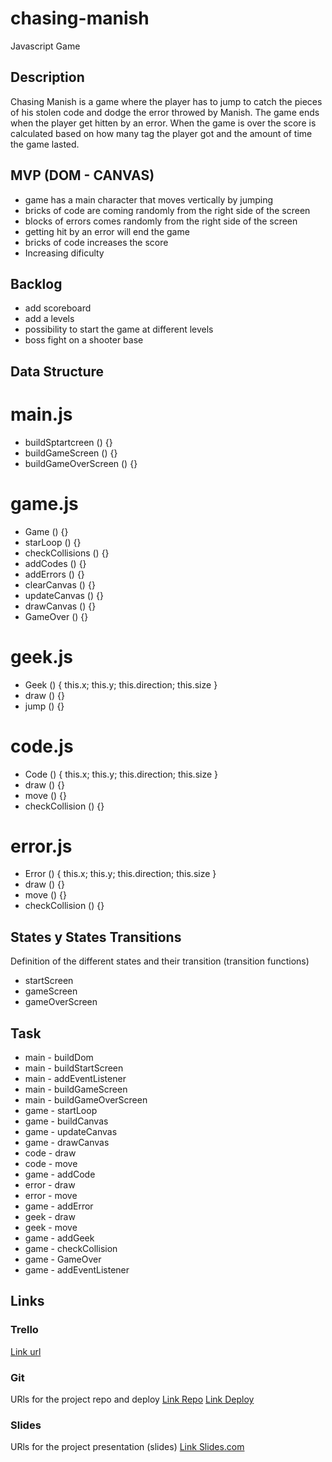 # chasing-manish
Javascript Game

## Description
Chasing Manish is a game where the player has to jump to catch the pieces of his stolen code and dodge the error throwed by Manish. The game ends when the player get hitten by an error. When the game is over the score is calculated based on how many tag the player got and the amount of time the game lasted. 
## MVP (DOM - CANVAS)

- game has a main character that moves vertically by jumping
- bricks of code are coming randomly from the right side of the screen
- blocks of errors comes randomly from the right side of the screen 
- getting hit by an error will end the game
- bricks of code increases the score
- Increasing dificulty

## Backlog

- add scoreboard
- add a levels 
- possibility to start the game at different levels
- boss fight on a shooter base

## Data Structure
# main.js

- buildSptartcreen () {}
- buildGameScreen () {}
- buildGameOverScreen () {}

# game.js

- Game () {}
- starLoop () {}
- checkCollisions () {}
- addCodes () {}
- addErrors () {}
- clearCanvas () {}
- updateCanvas () {}
- drawCanvas () {}
- GameOver () {}

# geek.js 

- Geek () {
    this.x;
    this.y;
    this.direction;
    this.size
}
- draw () {}
- jump () {}


# code.js 

- Code () {
    this.x;
    this.y;
    this.direction;
    this.size
}
- draw () {}
- move () {}
- checkCollision () {}

# error.js 

- Error () {
    this.x;
    this.y;
    this.direction;
    this.size
}
- draw () {}
- move () {}
- checkCollision () {}

## States y States Transitions
Definition of the different states and their transition (transition functions)

- startScreen
- gameScreen
- gameOverScreen

## Task

- main - buildDom
- main - buildStartScreen
- main - addEventListener
- main - buildGameScreen
- main - buildGameOverScreen
- game - startLoop
- game - buildCanvas
- game - updateCanvas
- game - drawCanvas
- code - draw
- code - move
- game - addCode
- error - draw
- error - move
- game - addError
- geek - draw
- geek - move
- game - addGeek
- game - checkCollision
- game - GameOver
- game - addEventListener

## Links

### Trello
[Link url](https://trello.com/b/weL1AYtp/chasing-manish)

### Git
URls for the project repo and deploy
[Link Repo](https://github.com/marvinvalke/chasing-manish)
[Link Deploy](https://jorgeberrizbeitia.github.io/kraken-brigade/)

### Slides
URls for the project presentation (slides)
[Link Slides.com](https://docs.google.com/presentation/d/1PYwUBCCkPf7CQ_TjjzqE04Kj56uZlNsag45Hc2cWPjY/edit?usp=sharing)
